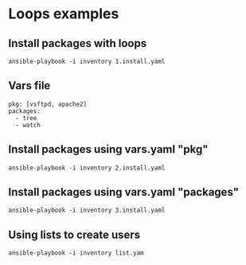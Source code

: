 # Loops examples

## Install packages with loops
```
ansible-playbook -i inventory 1.install.yaml
```

## Vars file
```
pkg: [vsftpd, apache2]
packages:
  - tree
  - watch
```

## Install packages using vars.yaml "pkg"
```
ansible-playbook -i inventory 2.install.yaml
```

## Install packages using vars.yaml "packages"
```
ansible-playbook -i inventory 3.install.yaml
```

## Using lists to create users
```
ansible-playbook -i inventory list.yam
```


